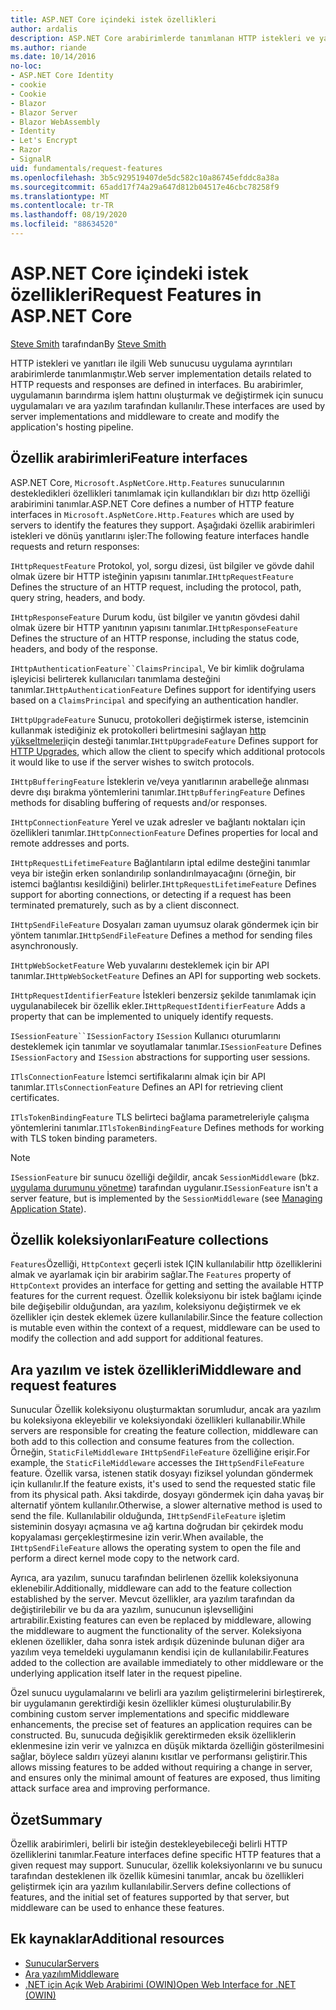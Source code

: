```yaml
---
title: ASP.NET Core içindeki istek özellikleri
author: ardalis
description: ASP.NET Core arabirimlerde tanımlanan HTTP istekleri ve yanıtları ile ilgili Web sunucusu uygulama ayrıntıları hakkında bilgi edinin.
ms.author: riande
ms.date: 10/14/2016
no-loc:
- ASP.NET Core Identity
- cookie
- Cookie
- Blazor
- Blazor Server
- Blazor WebAssembly
- Identity
- Let's Encrypt
- Razor
- SignalR
uid: fundamentals/request-features
ms.openlocfilehash: 3b5c929519407de5dc582c10a86745efddc8a38a
ms.sourcegitcommit: 65add17f74a29a647d812b04517e46cbc78258f9
ms.translationtype: MT
ms.contentlocale: tr-TR
ms.lasthandoff: 08/19/2020
ms.locfileid: "88634520"
---
```

# <a name="request-features-in-aspnet-core"></a><span data-ttu-id="ff842-103">ASP.NET Core içindeki istek özellikleri</span><span class="sxs-lookup"><span data-stu-id="ff842-103">Request Features in ASP.NET Core</span></span>

<span data-ttu-id="ff842-104">[Steve Smith](https://ardalis.com/) tarafından</span><span class="sxs-lookup"><span data-stu-id="ff842-104">By [Steve Smith](https://ardalis.com/)</span></span>

<span data-ttu-id="ff842-105">HTTP istekleri ve yanıtları ile ilgili Web sunucusu uygulama ayrıntıları arabirimlerde tanımlanmıştır.</span><span class="sxs-lookup"><span data-stu-id="ff842-105">Web server implementation details related to HTTP requests and responses are defined in interfaces.</span></span> <span data-ttu-id="ff842-106">Bu arabirimler, uygulamanın barındırma işlem hattını oluşturmak ve değiştirmek için sunucu uygulamaları ve ara yazılım tarafından kullanılır.</span><span class="sxs-lookup"><span data-stu-id="ff842-106">These interfaces are used by server implementations and middleware to create and modify the application's hosting pipeline.</span></span>

## <a name="feature-interfaces"></a><span data-ttu-id="ff842-107">Özellik arabirimleri</span><span class="sxs-lookup"><span data-stu-id="ff842-107">Feature interfaces</span></span>

<span data-ttu-id="ff842-108">ASP.NET Core, `Microsoft.AspNetCore.Http.Features` sunucularının destekledikleri özellikleri tanımlamak için kullandıkları bir dızı http özelliği arabirimini tanımlar.</span><span class="sxs-lookup"><span data-stu-id="ff842-108">ASP.NET Core defines a number of HTTP feature interfaces in `Microsoft.AspNetCore.Http.Features` which are used by servers to identify the features they support.</span></span> <span data-ttu-id="ff842-109">Aşağıdaki özellik arabirimleri istekleri ve dönüş yanıtlarını işler:</span><span class="sxs-lookup"><span data-stu-id="ff842-109">The following feature interfaces handle requests and return responses:</span></span>

<span data-ttu-id="ff842-110">`IHttpRequestFeature` Protokol, yol, sorgu dizesi, üst bilgiler ve gövde dahil olmak üzere bir HTTP isteğinin yapısını tanımlar.</span><span class="sxs-lookup"><span data-stu-id="ff842-110">`IHttpRequestFeature` Defines the structure of an HTTP request, including the protocol, path, query string, headers, and body.</span></span>

<span data-ttu-id="ff842-111">`IHttpResponseFeature` Durum kodu, üst bilgiler ve yanıtın gövdesi dahil olmak üzere bir HTTP yanıtının yapısını tanımlar.</span><span class="sxs-lookup"><span data-stu-id="ff842-111">`IHttpResponseFeature` Defines the structure of an HTTP response, including the status code, headers, and body of the response.</span></span>

<span data-ttu-id="ff842-112">`IHttpAuthenticationFeature``ClaimsPrincipal`, Ve bir kimlik doğrulama işleyicisi belirterek kullanıcıları tanımlama desteğini tanımlar.</span><span class="sxs-lookup"><span data-stu-id="ff842-112">`IHttpAuthenticationFeature` Defines support for identifying users based on a `ClaimsPrincipal` and specifying an authentication handler.</span></span>

<span data-ttu-id="ff842-113">`IHttpUpgradeFeature` Sunucu, protokolleri değiştirmek isterse, istemcinin kullanmak istediğiniz ek protokolleri belirtmesini sağlayan [http yükseltmeleri](https://tools.ietf.org/html/rfc2616.html#section-14.42)için desteği tanımlar.</span><span class="sxs-lookup"><span data-stu-id="ff842-113">`IHttpUpgradeFeature` Defines support for [HTTP Upgrades](https://tools.ietf.org/html/rfc2616.html#section-14.42), which allow the client to specify which additional protocols it would like to use if the server wishes to switch protocols.</span></span>

<span data-ttu-id="ff842-114">`IHttpBufferingFeature` İsteklerin ve/veya yanıtlarının arabelleğe alınması devre dışı bırakma yöntemlerini tanımlar.</span><span class="sxs-lookup"><span data-stu-id="ff842-114">`IHttpBufferingFeature` Defines methods for disabling buffering of requests and/or responses.</span></span>

<span data-ttu-id="ff842-115">`IHttpConnectionFeature` Yerel ve uzak adresler ve bağlantı noktaları için özellikleri tanımlar.</span><span class="sxs-lookup"><span data-stu-id="ff842-115">`IHttpConnectionFeature` Defines properties for local and remote addresses and ports.</span></span>

<span data-ttu-id="ff842-116">`IHttpRequestLifetimeFeature` Bağlantıların iptal edilme desteğini tanımlar veya bir isteğin erken sonlandırılıp sonlandırılmayacağını (örneğin, bir istemci bağlantısı kesildiğini) belirler.</span><span class="sxs-lookup"><span data-stu-id="ff842-116">`IHttpRequestLifetimeFeature` Defines support for aborting connections, or detecting if a request has been terminated prematurely, such as by a client disconnect.</span></span>

<span data-ttu-id="ff842-117">`IHttpSendFileFeature` Dosyaları zaman uyumsuz olarak göndermek için bir yöntem tanımlar.</span><span class="sxs-lookup"><span data-stu-id="ff842-117">`IHttpSendFileFeature` Defines a method for sending files asynchronously.</span></span>

<span data-ttu-id="ff842-118">`IHttpWebSocketFeature` Web yuvalarını desteklemek için bir API tanımlar.</span><span class="sxs-lookup"><span data-stu-id="ff842-118">`IHttpWebSocketFeature` Defines an API for supporting web sockets.</span></span>

<span data-ttu-id="ff842-119">`IHttpRequestIdentifierFeature` İstekleri benzersiz şekilde tanımlamak için uygulanabilecek bir özellik ekler.</span><span class="sxs-lookup"><span data-stu-id="ff842-119">`IHttpRequestIdentifierFeature` Adds a property that can be implemented to uniquely identify requests.</span></span>

<span data-ttu-id="ff842-120">`ISessionFeature``ISessionFactory` `ISession` Kullanıcı oturumlarını desteklemek için tanımlar ve soyutlamalar tanımlar.</span><span class="sxs-lookup"><span data-stu-id="ff842-120">`ISessionFeature` Defines `ISessionFactory` and `ISession` abstractions for supporting user sessions.</span></span>

<span data-ttu-id="ff842-121">`ITlsConnectionFeature` İstemci sertifikalarını almak için bir API tanımlar.</span><span class="sxs-lookup"><span data-stu-id="ff842-121">`ITlsConnectionFeature` Defines an API for retrieving client certificates.</span></span>

<span data-ttu-id="ff842-122">`ITlsTokenBindingFeature` TLS belirteci bağlama parametreleriyle çalışma yöntemlerini tanımlar.</span><span class="sxs-lookup"><span data-stu-id="ff842-122">`ITlsTokenBindingFeature` Defines methods for working with TLS token binding parameters.</span></span>

> [!NOTE]
> <span data-ttu-id="ff842-123">`ISessionFeature` bir sunucu özelliği değildir, ancak `SessionMiddleware` (bkz. [uygulama durumunu yönetme](app-state.md)) tarafından uygulanır.</span><span class="sxs-lookup"><span data-stu-id="ff842-123">`ISessionFeature` isn't a server feature, but is implemented by the `SessionMiddleware` (see [Managing Application State](app-state.md)).</span></span>

## <a name="feature-collections"></a><span data-ttu-id="ff842-124">Özellik koleksiyonları</span><span class="sxs-lookup"><span data-stu-id="ff842-124">Feature collections</span></span>

<span data-ttu-id="ff842-125">`Features`Özelliği, `HttpContext` geçerli istek IÇIN kullanılabilir http özelliklerini almak ve ayarlamak için bir arabirim sağlar.</span><span class="sxs-lookup"><span data-stu-id="ff842-125">The `Features` property of `HttpContext` provides an interface for getting and setting the available HTTP features for the current request.</span></span> <span data-ttu-id="ff842-126">Özellik koleksiyonu bir istek bağlamı içinde bile değişebilir olduğundan, ara yazılım, koleksiyonu değiştirmek ve ek özellikler için destek eklemek üzere kullanılabilir.</span><span class="sxs-lookup"><span data-stu-id="ff842-126">Since the feature collection is mutable even within the context of a request, middleware can be used to modify the collection and add support for additional features.</span></span>

## <a name="middleware-and-request-features"></a><span data-ttu-id="ff842-127">Ara yazılım ve istek özellikleri</span><span class="sxs-lookup"><span data-stu-id="ff842-127">Middleware and request features</span></span>

<span data-ttu-id="ff842-128">Sunucular Özellik koleksiyonu oluşturmaktan sorumludur, ancak ara yazılım bu koleksiyona ekleyebilir ve koleksiyondaki özellikleri kullanabilir.</span><span class="sxs-lookup"><span data-stu-id="ff842-128">While servers are responsible for creating the feature collection, middleware can both add to this collection and consume features from the collection.</span></span> <span data-ttu-id="ff842-129">Örneğin, `StaticFileMiddleware` `IHttpSendFileFeature` özelliğine erişir.</span><span class="sxs-lookup"><span data-stu-id="ff842-129">For example, the `StaticFileMiddleware` accesses the `IHttpSendFileFeature` feature.</span></span> <span data-ttu-id="ff842-130">Özellik varsa, istenen statik dosyayı fiziksel yolundan göndermek için kullanılır.</span><span class="sxs-lookup"><span data-stu-id="ff842-130">If the feature exists, it's used to send the requested static file from its physical path.</span></span> <span data-ttu-id="ff842-131">Aksi takdirde, dosyayı göndermek için daha yavaş bir alternatif yöntem kullanılır.</span><span class="sxs-lookup"><span data-stu-id="ff842-131">Otherwise, a slower alternative method is used to send the file.</span></span> <span data-ttu-id="ff842-132">Kullanılabilir olduğunda, `IHttpSendFileFeature` işletim sisteminin dosyayı açmasına ve ağ kartına doğrudan bir çekirdek modu kopyalaması gerçekleştirmesine izin verir.</span><span class="sxs-lookup"><span data-stu-id="ff842-132">When available, the `IHttpSendFileFeature` allows the operating system to open the file and perform a direct kernel mode copy to the network card.</span></span>

<span data-ttu-id="ff842-133">Ayrıca, ara yazılım, sunucu tarafından belirlenen özellik koleksiyonuna eklenebilir.</span><span class="sxs-lookup"><span data-stu-id="ff842-133">Additionally, middleware can add to the feature collection established by the server.</span></span> <span data-ttu-id="ff842-134">Mevcut özellikler, ara yazılım tarafından da değiştirilebilir ve bu da ara yazılım, sunucunun işlevselliğini artırabilir.</span><span class="sxs-lookup"><span data-stu-id="ff842-134">Existing features can even be replaced by middleware, allowing the middleware to augment the functionality of the server.</span></span> <span data-ttu-id="ff842-135">Koleksiyona eklenen özellikler, daha sonra istek ardışık düzeninde bulunan diğer ara yazılım veya temeldeki uygulamanın kendisi için de kullanılabilir.</span><span class="sxs-lookup"><span data-stu-id="ff842-135">Features added to the collection are available immediately to other middleware or the underlying application itself later in the request pipeline.</span></span>

<span data-ttu-id="ff842-136">Özel sunucu uygulamalarını ve belirli ara yazılım geliştirmelerini birleştirerek, bir uygulamanın gerektirdiği kesin özellikler kümesi oluşturulabilir.</span><span class="sxs-lookup"><span data-stu-id="ff842-136">By combining custom server implementations and specific middleware enhancements, the precise set of features an application requires can be constructed.</span></span> <span data-ttu-id="ff842-137">Bu, sunucuda değişiklik gerektirmeden eksik özelliklerin eklenmesine izin verir ve yalnızca en düşük miktarda özelliğin gösterilmesini sağlar, böylece saldırı yüzeyi alanını kısıtlar ve performansı geliştirir.</span><span class="sxs-lookup"><span data-stu-id="ff842-137">This allows missing features to be added without requiring a change in server, and ensures only the minimal amount of features are exposed, thus limiting attack surface area and improving performance.</span></span>

## <a name="summary"></a><span data-ttu-id="ff842-138">Özet</span><span class="sxs-lookup"><span data-stu-id="ff842-138">Summary</span></span>

<span data-ttu-id="ff842-139">Özellik arabirimleri, belirli bir isteğin destekleyebileceği belirli HTTP özelliklerini tanımlar.</span><span class="sxs-lookup"><span data-stu-id="ff842-139">Feature interfaces define specific HTTP features that a given request may support.</span></span> <span data-ttu-id="ff842-140">Sunucular, özellik koleksiyonlarını ve bu sunucu tarafından desteklenen ilk özellik kümesini tanımlar, ancak bu özellikleri geliştirmek için ara yazılım kullanılabilir.</span><span class="sxs-lookup"><span data-stu-id="ff842-140">Servers define collections of features, and the initial set of features supported by that server, but middleware can be used to enhance these features.</span></span>

## <a name="additional-resources"></a><span data-ttu-id="ff842-141">Ek kaynaklar</span><span class="sxs-lookup"><span data-stu-id="ff842-141">Additional resources</span></span>

* [<span data-ttu-id="ff842-142">Sunucular</span><span class="sxs-lookup"><span data-stu-id="ff842-142">Servers</span></span>](xref:fundamentals/servers/index)
* [<span data-ttu-id="ff842-143">Ara yazılım</span><span class="sxs-lookup"><span data-stu-id="ff842-143">Middleware</span></span>](xref:fundamentals/middleware/index)
* [<span data-ttu-id="ff842-144">.NET için Açık Web Arabirimi (OWIN)</span><span class="sxs-lookup"><span data-stu-id="ff842-144">Open Web Interface for .NET (OWIN)</span></span>](xref:fundamentals/owin)
